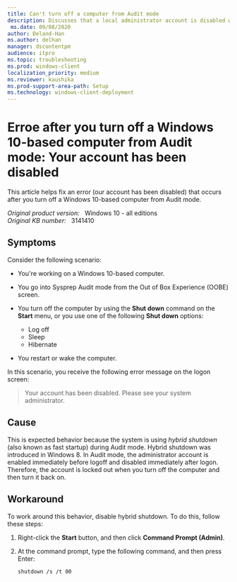```yaml
---
title: Can't turn off a computer from Audit mode
description: Discusses that a local administrator account is disabled when you turn off a computer by using the Start menu in Audit mode.
 ms.date: 09/08/2020
author: Deland-Han
ms.author: delhan
manager: dscontentpm
audience: itpro
ms.topic: troubleshooting
ms.prod: windows-client
localization_priority: medium
ms.reviewer: kaushika
ms.prod-support-area-path: Setup
ms.technology: windows-client-deployment
---
```

# Erroe after you turn off a Windows 10-based computer from Audit mode: Your account has been disabled

This article helps fix an error (our account has been disabled) that occurs after you turn off a Windows 10-based computer from Audit mode.

_Original product version:_ &nbsp; Windows 10 - all editions  
_Original KB number:_ &nbsp; 3141410

## Symptoms

Consider the following scenario:

- You're working on a Windows 10-based computer.
- You go into Sysprep Audit mode from the Out of Box Experience (OOBE) screen.
- You turn off the computer by using the **Shut down** command on the **Start** menu, or you use one of the following **Shut down** options:

  - Log off
  - Sleep
  - Hibernate
- You restart or wake the computer.

In this scenario, you receive the following error message on the logon screen:

> Your account has been disabled. Please see your system administrator.

## Cause

This is expected behavior because the system is using *hybrid shutdown*  (also known as fast startup) during Audit mode. Hybrid shutdown was introduced in Windows 8. In Audit mode, the administrator account is enabled immediately before logoff and disabled immediately after logon. Therefore, the account is locked out when you turn off the computer and then turn it back on.

## Workaround

To work around this behavior, disable hybrid shutdown. To do this, follow these steps:

1. Right-click the **Start** button, and then click **Command Prompt (Admin)**.
2. At the command prompt, type the following command, and then press Enter:

    ```console
    shutdown /s /t 00
    ``` 
